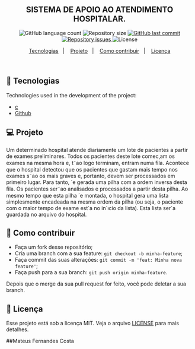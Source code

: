 <h1 align="center">
<img alt="" title="" src="" width="" />
  <!-- trocar: 'você pode colocar uma imagem (logo) que represente seu projeto (visualmente) -->
</h1>

<h2 align="center">SISTEMA DE APOIO AO ATENDIMENTO HOSPITALAR.</h2>

<p align="center">
  <img alt="GitHub language count" src="https://img.shields.io/github/languages/count/rlocatelli9/template-README">
  <!-- trocar: 'rlocatelli9/template-README' pelo caminho do seu respositório -->

  <img alt="Repository size" src="https://img.shields.io/github/repo-size/rlocatelli9/template-README">
  <!-- trocar: 'rlocatelli9/template-README' pelo caminho do seu respositório -->

  <a href="https://github.com/rlocatelli9/template-README/commits/master">
  <!-- trocar: 'rlocatelli9/template-README' pelo caminho do seu respositório -->
    <img alt="GitHub last commit" src="https://img.shields.io/github/last-commit/rlocatelli9/template-README">
     <!-- trocar: 'rlocatelli9/template-README' pelo caminho do seu respositório -->
  </a>

  <a href="https://github.com/rlocatelli9/template-README/issues">
   <!-- trocar: 'rlocatelli9/template-README' pelo caminho do seu respositório -->
    <img alt="Repository issues" src="https://img.shields.io/github/issues/rlocatelli9/template-README">
     <!-- trocar: 'rlocatelli9/template-README' pelo caminho do seu respositório -->

  </a>

  <img alt="License" src="https://img.shields.io/badge/license-MIT-brightgreen">
</p>

<p align="center">
  <a href="#bookmark_tabs-tecnologias">Tecnologias</a>&nbsp;&nbsp;&nbsp;|&nbsp;&nbsp;&nbsp;
  <a href="#-projeto">Projeto</a>&nbsp;&nbsp;&nbsp;|&nbsp;&nbsp;&nbsp;
  <a href="#-como-contribuir">Como contribuir</a>&nbsp;&nbsp;&nbsp;|&nbsp;&nbsp;&nbsp;
  <a href="#memo-licença">Licença</a>
</p>

<br>

## :bookmark_tabs: Tecnologias

Technologies used in the development of the project:

- [c](https://www.guj.com.br/t/documentacao-oficial-linguagem-c/352661)
- [Github](https://github.com)

## 💻 Projeto

Um determinado hospital atende diariamente um lote de pacientes a partir de exames preliminares. Todos os pacientes deste lote comec¸am os exames na mesma hora e, t˜ao logo terminam, entram numa ﬁla. Acontece que o hospital detectou que os pacientes que gastam mais tempo nos exames s˜ao os mais graves e, portanto, devem ser processados em primeiro lugar. Para tanto, ´e gerada uma pilha com a ordem inversa desta ﬁla. Os pacientes ser˜ao analisados e processados a partir desta pilha. Ao mesmo tempo que esta pilha ´e montada, o hospital gera uma lista simplesmente encadeada na mesma ordem da pilha (ou seja, o paciente com o maior tempo de exame est´a no in´ıcio da lista). Esta lista ser´a guardada no arquivo do hospital. 

## 🤔 Como contribuir

- Faça um fork desse repositório;
- Cria uma branch com a sua feature: `git checkout -b minha-feature`;
- Faça commit das suas alterações: `git commit -m 'feat: Minha nova feature'`;
- Faça push para a sua branch: `git push origin minha-feature`.

Depois que o merge da sua pull request for feito, você pode deletar a sua branch.

## :memo: Licença

Esse projeto está sob a licença MIT. Veja o arquivo [LICENSE](LICENSE.md) para mais detalhes.


##Mateus Fernandes Costa
